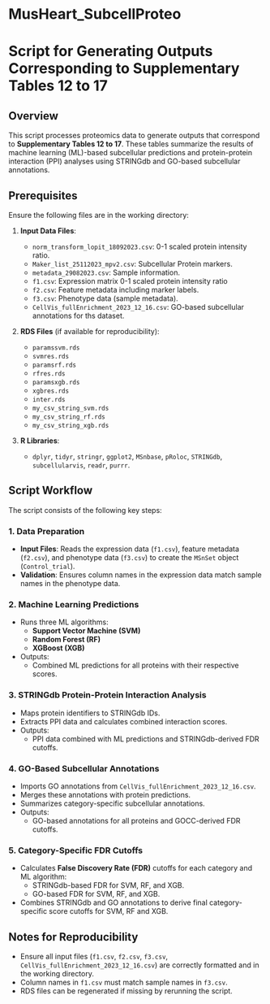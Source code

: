# MusHeart_SubcellProteo

# Script for Generating Outputs Corresponding to Supplementary Tables 12 to 17

## Overview
This script processes proteomics data to generate outputs that correspond to **Supplementary Tables 12 to 17**. These tables summarize the results of machine learning (ML)-based subcellular predictions and protein-protein interaction (PPI) analyses using STRINGdb and GO-based subcellular annotations.

## Prerequisites
Ensure the following files are in the working directory:
1. **Input Data Files**:
   - `norm_transform_lopit_18092023.csv`: 0-1 scaled protein intensity ratio.
   - `Maker_list_25112023_mpv2.csv`: Subcellular Protein markers.
   - `metadata_29082023.csv`: Sample information.
   - `f1.csv`: Expression matrix 0-1 scaled protein intensity ratio
   - `f2.csv`: Feature metadata including marker labels.
   - `f3.csv`: Phenotype data (sample metadata).
   - `CellVis_fullEnrichment_2023_12_16.csv`: GO-based subcellular annotations for ths dataset.

2. **RDS Files** (if available for reproducibility):
   - `paramssvm.rds`
   - `svmres.rds`
   - `paramsrf.rds`
   - `rfres.rds`
   - `paramsxgb.rds`
   - `xgbres.rds`
   - `inter.rds`
   - `my_csv_string_svm.rds`
   - `my_csv_string_rf.rds`
   - `my_csv_string_xgb.rds`
  

4. **R Libraries**:
   - `dplyr`, `tidyr`, `stringr`, `ggplot2`, `MSnbase`, `pRoloc`, `STRINGdb`, `subcellularvis`, `readr`, `purrr`.

## Script Workflow
The script consists of the following key steps:

### 1. **Data Preparation**
- **Input Files**: Reads the expression data (`f1.csv`), feature metadata (`f2.csv`), and phenotype data (`f3.csv`) to create the `MSnSet` object (`Control_trial`).
- **Validation**: Ensures column names in the expression data match sample names in the phenotype data.

### 2. **Machine Learning Predictions**
- Runs three ML algorithms:
  - **Support Vector Machine (SVM)**
  - **Random Forest (RF)**
  - **XGBoost (XGB)**
- Outputs:
  - Combined ML predictions for all proteins with their respective scores.

### 3. **STRINGdb Protein-Protein Interaction Analysis**
- Maps protein identifiers to STRINGdb IDs.
- Extracts PPI data and calculates combined interaction scores.
- Outputs:
  - PPI data combined with ML predictions and STRINGdb-derived FDR cutoffs.

### 4. **GO-Based Subcellular Annotations**
- Imports GO annotations from `CellVis_fullEnrichment_2023_12_16.csv`.
- Merges these annotations with protein predictions.
- Summarizes category-specific subcellular annotations.
- Outputs:
  - GO-based annotations for all proteins and GOCC-derived FDR cutoffs.

### 5. **Category-Specific FDR Cutoffs**
- Calculates **False Discovery Rate (FDR)** cutoffs for each category and ML algorithm:
  - STRINGdb-based FDR for SVM, RF, and XGB.
  - GO-based FDR for SVM, RF, and XGB.
- Combines STRINGdb and GO annotations to derive final category-specific score cutoffs for SVM, RF and XGB.


## Notes for Reproducibility
- Ensure all input files (`f1.csv`, `f2.csv`, `f3.csv`, `CellVis_fullEnrichment_2023_12_16.csv`) are correctly formatted and in the working directory.
- Column names in `f1.csv` must match sample names in `f3.csv`.
- RDS files can be regenerated if missing by rerunning the script.

